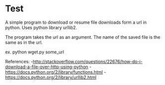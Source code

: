 # Test
A simple program to download or resume file downloads form a url in python.
Uses python library urllib2.

The program takes the url as an argument. The name of the saved file is
the same as in the url.

ex. python wget.py some_url

References:
-http://stackoverflow.com/questions/22676/how-do-i-download-a-file-over-http-using-python
-https://docs.python.org/2/library/functions.html
-https://docs.python.org/2/library/urllib2.html
